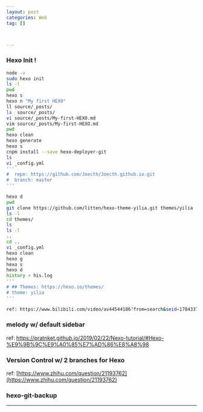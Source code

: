 ```yaml
---
layout: post
categories: Web
tag: [] 



---
```


### 

### Hexo Init !

```bash
node -v 
sudo hexo init 
ls -l 
pwd 
hexo s 
hexo n "My first HEXO"
ll source/_posts/
ls  source/_posts/
vi source/_posts/My-first-HEXO.md 
vim source/_posts/My-first-HEXO.md
pwd 
hexo clean 
hexo generate
hexo s 
cnpm install --save hexo-deployer-git
ls 
vi _config.yml 
'''
#  repo: https://github.com/Joecth/Joecth.github.io.git 
#  branch: master
'''

hexo d 
pwd 
git clone https://github.com/litten/hexo-theme-yilia.git themes/yilia
ls -l 
cd themes/
ls 
ls -l 
.. 
cd .. 
vi _config.yml 
hexo clean 
hexo g
hexo s
hexo d 
history > his.log
'''
# ## Themes: https://hexo.io/themes/
# theme: yilia
'''

ref: https://www.bilibili.com/video/av44544186?from=search&seid=17843376507979725408

```

### melody w/ default sidebar
ref: https://pratnket.github.io/2019/02/22/Nexo-tutorial/#Hexo-%E9%9B%9C%E9%A0%85%E7%AD%86%E8%A8%98



### Version Control w/ 2 branches for Hexo

ref: [https://www.zhihu.com/question/21193762](https://www.zhihu.com/question/21193762)



### hexo-git-backup

------









